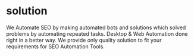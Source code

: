 # solution
We Automate SEO by making automated bots and solutions which solved problems by automating repeated tasks. Desktop &amp; Web Automation done right in a better way. We provide only quality solution to fit your requirements for SEO Automation Tools.
